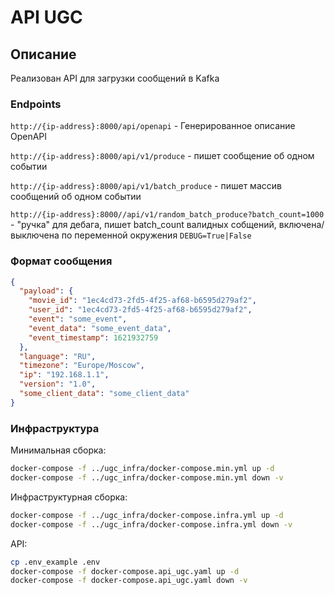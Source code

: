 # API UGC

## Описание

Реализован API для загрузки сообщений в Kafka

### Endpoints

`http://{ip-address}:8000/api/openapi` - Генерированное описание OpenAPI

`http://{ip-address}:8000/api/v1/produce` - пишет сообщение об одном событии

`http://{ip-address}:8000/api/v1/batch_produce` - пишет массив сообщений об одном событии

`http://{ip-address}:8000//api/v1/random_batch_produce?batch_count=1000` - "ручка" для дебага, пишет batch_count валидных собщений, включена/выключена по переменной окружения `DEBUG=True|False`


### Формат сообщения

```json
{
  "payload": {
    "movie_id": "1ec4cd73-2fd5-4f25-af68-b6595d279af2",
    "user_id": "1ec4cd73-2fd5-4f25-af68-b6595d279af2",
    "event": "some_event",
    "event_data": "some_event_data",
    "event_timestamp": 1621932759
  },
  "language": "RU",
  "timezone": "Europe/Moscow",
  "ip": "192.168.1.1",
  "version": "1.0",
  "some_client_data": "some_client_data"
}
```

### Инфраструктура


Минимальная сборка:

```bash
docker-compose -f ../ugc_infra/docker-compose.min.yml up -d
docker-compose -f ../ugc_infra/docker-compose.min.yml down -v
```

Инфраструктурная сборка:

```bash
docker-compose -f ../ugc_infra/docker-compose.infra.yml up -d
docker-compose -f ../ugc_infra/docker-compose.infra.yml down -v

```

API:

```bash
cp .env_example .env
docker-compose -f docker-compose.api_ugc.yaml up -d
docker-compose -f docker-compose.api_ugc.yaml down -v
```
